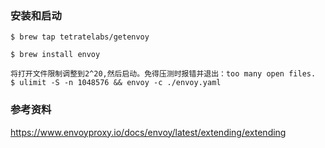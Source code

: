 ### 安装和启动

```
$ brew tap tetratelabs/getenvoy

$ brew install envoy

将打开文件限制调整到2^20,然后启动。免得压测时报错并退出：too many open files.
$ ulimit -S -n 1048576 && envoy -c ./envoy.yaml

```


### 参考资料

https://www.envoyproxy.io/docs/envoy/latest/extending/extending


